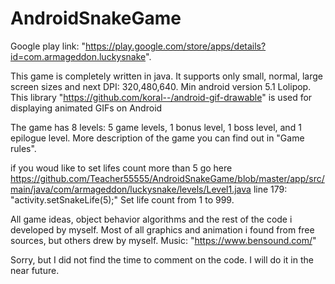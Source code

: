 # AndroidSnakeGame

Google play link: "https://play.google.com/store/apps/details?id=com.armageddon.luckysnake".

This game is completely written in java. It supports only small, normal, large screen sizes and next DPI: 320,480,640. Min android version 5.1 Lolipop.
This library "https://github.com/koral--/android-gif-drawable" is used for displaying animated GIFs on Android

The game has 8 levels: 5 game levels, 1 bonus level, 1 boss level, and 1 epilogue level. 
More description of the game you can find out in "Game rules".

if you woud like to set lifes count more than 5 go here https://github.com/Teacher55555/AndroidSnakeGame/blob/master/app/src/main/java/com/armageddon/luckysnake/levels/Level1.java
line 179: "activity.setSnakeLife(5);" Set life count from 1 to 999.

All game ideas, object behavior algorithms and the rest of the code i developed by myself.
Most of all graphics and animation i found from free sources, but others drew by myself.
Music: "https://www.bensound.com/"

Sorry, but I did not find the time to comment on the code. I will do it in the near future.
